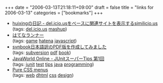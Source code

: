 +++
date = "2006-03-13T21:18:11+09:00"
draft = false
title = "links for 2006-03-13"
categories = ["bookmarks"]
+++

<ul>
	<li>
		<div><a href="http://d.hatena.ne.jp/huixing/20060315/similicious">huixingの日記 - del.icio.usをベースに関連サイトを表示するsimilicio.us</a></div>
		<div>(tags: <a href="http://del.icio.us/nobu666/del.icio.us">del.icio.us</a> <a href="http://del.icio.us/nobu666/mashup">mashup</a>)</div>
	</li>
	<li>
		<div><a href="http://www.kb.kutc.kansai-u.ac.jp/~fa20071/runner/">はてなランナー</a></div>
		<div>(tags: <a href="http://del.icio.us/nobu666/game">game</a> <a href="http://del.icio.us/nobu666/hatena">hatena</a> <a href="http://del.icio.us/nobu666/javascript">javascript</a>)</div>
	</li>
	<li>
		<div><a href="http://psyto.s26.xrea.com/misc/svnbook/">svnbook日本語訳のPDF版を作成してみました</a></div>
		<div>(tags: <a href="http://del.icio.us/nobu666/subversion">subversion</a> <a href="http://del.icio.us/nobu666/pdf">pdf</a> <a href="http://del.icio.us/nobu666/book">book</a>)</div>
	</li>
	<li>
		<div><a href="http://www.javaworld.jp/technology_and_programming/-/34141.html">JavaWorld Online - JUnitスーパーTips 第1回</a></div>
		<div>(tags: <a href="http://del.icio.us/nobu666/junit">junit</a> <a href="http://del.icio.us/nobu666/test">test</a> <a href="http://del.icio.us/nobu666/tips">tips</a> <a href="http://del.icio.us/nobu666/java">java</a> <a href="http://del.icio.us/nobu666/programming">programming</a>)</div>
	</li>
	<li>
		<div><a href="http://www.howtocreate.co.uk/tutorials/testMenu.html">Pure CSS menus</a></div>
		<div>(tags: <a href="http://del.icio.us/nobu666/web">web</a> <a href="http://del.icio.us/nobu666/dhtml">dhtml</a> <a href="http://del.icio.us/nobu666/css">css</a> <a href="http://del.icio.us/nobu666/design">design</a>)</div>
	</li>
</ul>
